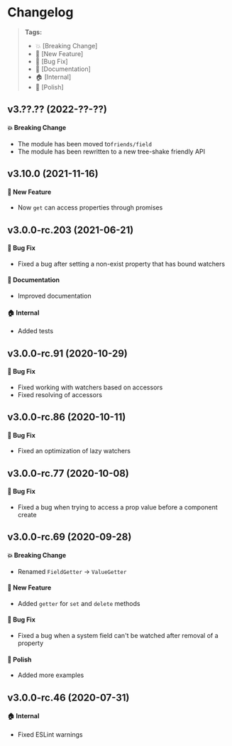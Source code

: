 Changelog
=========

> **Tags:**
> - :boom:       [Breaking Change]
> - :rocket:     [New Feature]
> - :bug:        [Bug Fix]
> - :memo:       [Documentation]
> - :house:      [Internal]
> - :nail_care:  [Polish]

## v3.??.?? (2022-??-??)

#### :boom: Breaking Change

* The module has been moved to`friends/field`
* The module has been rewritten to a new tree-shake friendly API

## v3.10.0 (2021-11-16)

#### :rocket: New Feature

* Now `get` can access properties through promises

## v3.0.0-rc.203 (2021-06-21)

#### :bug: Bug Fix

* Fixed a bug after setting a non-exist property that has bound watchers

#### :memo: Documentation

* Improved documentation

#### :house: Internal

* Added tests

## v3.0.0-rc.91 (2020-10-29)

#### :bug: Bug Fix

* Fixed working with watchers based on accessors
* Fixed resolving of accessors

## v3.0.0-rc.86 (2020-10-11)

#### :bug: Bug Fix

* Fixed an optimization of lazy watchers

## v3.0.0-rc.77 (2020-10-08)

#### :bug: Bug Fix

* Fixed a bug when trying to access a prop value before a component create

## v3.0.0-rc.69 (2020-09-28)

#### :boom: Breaking Change

* Renamed `FieldGetter` -> `ValueGetter`

#### :rocket: New Feature

* Added `getter` for `set` and `delete` methods

#### :bug: Bug Fix

* Fixed a bug when a system field can't be watched after removal of a property

#### :nail_care: Polish

* Added more examples

## v3.0.0-rc.46 (2020-07-31)

#### :house: Internal

* Fixed ESLint warnings
